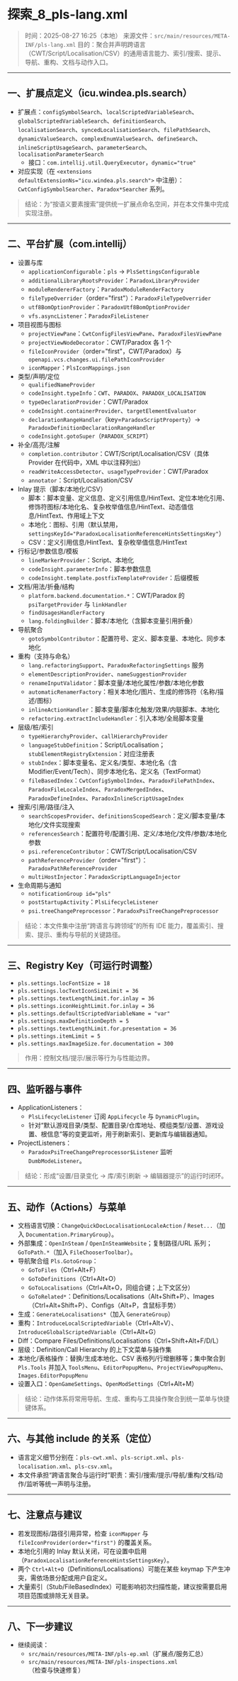 # 探索_8_pls-lang.xml

> 时间：2025-08-27 16:25（本地）
> 来源文件：`src/main/resources/META-INF/pls-lang.xml`
> 目的：聚合并声明跨语言（CWT/Script/Localisation/CSV）的通用语言能力、索引/搜索、提示、导航、重构、文档与动作入口。

---

## 一、扩展点定义（icu.windea.pls.search）

- 扩展点：`configSymbolSearch`、`localScriptedVariableSearch`、`globalScriptedVariableSearch`、`definitionSearch`、`localisationSearch`、`syncedLocalisationSearch`、`filePathSearch`、`dynamicValueSearch`、`complexEnumValueSearch`、`defineSearch`、`inlineScriptUsageSearch`、`parameterSearch`、`localisationParameterSearch`
  - 接口：`com.intellij.util.QueryExecutor`，`dynamic="true"`
- 对应实现（在 `<extensions defaultExtensionNs="icu.windea.pls.search">` 中注册）：`CwtConfigSymbolSearcher`、`Paradox*Searcher` 系列。

> 结论：为“按语义要素搜索”提供统一扩展点命名空间，并在本文件集中完成实现注册。

---

## 二、平台扩展（com.intellij）

- 设置与库
  - `applicationConfigurable`：`pls` → `PlsSettingsConfigurable`
  - `additionalLibraryRootsProvider`：`ParadoxLibraryProvider`
  - `moduleRendererFactory`：`ParadoxModuleRenderFactory`
  - `fileTypeOverrider`（order="first"）：`ParadoxFileTypeOverrider`
  - `utf8BomOptionProvider`：`ParadoxUtf8BomOptionProvider`
  - `vfs.asyncListener`：`ParadoxFileListener`
- 项目视图与图标
  - `projectViewPane`：`CwtConfigFilesViewPane`、`ParadoxFilesViewPane`
  - `projectViewNodeDecorator`：CWT/Paradox 各 1 个
  - `fileIconProvider`（order="first"，CWT/Paradox）与 `openapi.vcs.changes.ui.filePathIconProvider`
  - `iconMapper`：`PlsIconMappings.json`
- 类型/声明/定位
  - `qualifiedNameProvider`
  - `codeInsight.typeInfo`：`CWT`、`PARADOX`、`PARADOX_LOCALISATION`
  - `typeDeclarationProvider`：CWT/Paradox
  - `codeInsight.containerProvider`、`targetElementEvaluator`
  - `declarationRangeHandler`（key=`ParadoxScriptProperty`）→ `ParadoxDefinitionDeclarationRangeHandler`
  - `codeInsight.gotoSuper`（`PARADOX_SCRIPT`）
- 补全/高亮/注解
  - `completion.contributor`：CWT/Script/Localisation/CSV（具体 Provider 在代码中，XML 中以注释列出）
  - `readWriteAccessDetector`、`usageTypeProvider`：CWT/Paradox
  - `annotator`：Script/Localisation/CSV
- Inlay 提示（脚本/本地化/CSV）
  - 脚本：脚本变量、定义信息、定义引用信息/HintText、定位本地化引用、修饰符图标/本地化名、复杂枚举值信息/HintText、动态值信息/HintText、作用域上下文
  - 本地化：图标、引用（默认禁用，`settingsKeyId="ParadoxLocalisationReferenceHintsSettingsKey"`）
  - CSV：定义引用信息/HintText、复杂枚举值信息/HintText
- 行标记/参数信息/模板
  - `lineMarkerProvider`：Script、本地化
  - `codeInsight.parameterInfo`：脚本参数信息
  - `codeInsight.template.postfixTemplateProvider`：后缀模板
- 文档/用法/折叠/结构
  - `platform.backend.documentation.*`：CWT/Paradox 的 `psiTargetProvider` 与 `linkHandler`
  - `findUsagesHandlerFactory`
  - `lang.foldingBuilder`：脚本/本地化（含脚本变量引用折叠）
- 导航聚合
  - `gotoSymbolContributor`：配置符号、定义、脚本变量、本地化、同步本地化
- 重构（支持与命名）
  - `lang.refactoringSupport`、`ParadoxRefactoringSettings` 服务
  - `elementDescriptionProvider`、`nameSuggestionProvider`
  - `renameInputValidator`：脚本变量/本地化属性/参数/本地化参数
  - `automaticRenamerFactory`：相关本地化/图片、生成的修饰符（名称/描述/图标）
  - `inlineActionHandler`：脚本变量/脚本化触发/效果/内联脚本、本地化
  - `refactoring.extractIncludeHandler`：引入本地/全局脚本变量
- 层级/桩/索引
  - `typeHierarchyProvider`、`callHierarchyProvider`
  - `languageStubDefinition`：Script/Localisation；`stubElementRegistryExtension`：对应注册表
  - `stubIndex`：脚本变量名、定义名/类型、本地化名（含 Modifier/Event/Tech）、同步本地化名、定义名（TextFormat）
  - `fileBasedIndex`：`CwtConfigSymbolIndex`、`ParadoxFilePathIndex`、`ParadoxFileLocaleIndex`、`ParadoxMergedIndex`、`ParadoxDefineIndex`、`ParadoxInlineScriptUsageIndex`
- 搜索/引用/路径/注入
  - `searchScopesProvider`、`definitionsScopedSearch`：定义/脚本变量/本地化/文件实现搜索
  - `referencesSearch`：配置符号/配置引用、定义/本地化/文件/参数/本地化参数
  - `psi.referenceContributor`：CWT/Script/Localisation/CSV
  - `pathReferenceProvider`（order="first"）：`ParadoxPathReferenceProvider`
  - `multiHostInjector`：`ParadoxScriptLanguageInjector`
- 生命周期与通知
  - `notificationGroup id="pls"`
  - `postStartupActivity`：`PlsLifecycleListener`
  - `psi.treeChangePreprocessor`：`ParadoxPsiTreeChangePreprocessor`

> 结论：本文件集中注册“跨语言与跨领域”的所有 IDE 能力，覆盖索引、搜索、提示、重构与导航的关键路径。

---

## 三、Registry Key（可运行时调整）

- `pls.settings.locFontSize = 18`
- `pls.settings.locTextIconSizeLimit = 36`
- `pls.settings.textLengthLimit.for.inlay = 36`
- `pls.settings.iconHeightLimit.for.inlay = 36`
- `pls.settings.defaultScriptedVariableName = "var"`
- `pls.settings.maxDefinitionDepth = 5`
- `pls.settings.textLengthLimit.for.presentation = 36`
- `pls.settings.itemLimit = 5`
- `pls.settings.maxImageSize.for.documentation = 300`

> 作用：控制文档/提示/展示等行为与性能边界。

---

## 四、监听器与事件

- ApplicationListeners：
  - `PlsLifecycleListener` 订阅 `AppLifecycle` 与 `DynamicPlugin`。
  - 针对“默认游戏目录/类型、配置目录/仓库地址、模组类型/设置、游戏设置、根信息”等的变更监听，用于刷新索引、更新库与编辑器通知。
- ProjectListeners：
  - `ParadoxPsiTreeChangePreprocessor$Listener` 监听 `DumbModeListener`。

> 结论：形成“设置/目录变化 → 库/索引刷新 → 编辑器提示”的运行时闭环。

---

## 五、动作（Actions）与菜单

- 文档语言切换：`ChangeQuickDocLocalisationLocaleAction` / `Reset...`（加入 `Documentation.PrimaryGroup`）。
- 外部集成：`OpenInSteam` / `OpenInSteamWebsite`；复制路径/URL 系列；`GoToPath.*`（加入 `FileChooserToolbar`）。
- 导航聚合组 `Pls.GotoGroup`：
  - `GoToFiles`（Ctrl+Alt+F）
  - `GoToDefinitions`（Ctrl+Alt+O）
  - `GoToLocalisations`（Ctrl+Alt+O，同组合键；上下文区分）
  - `GoToRelated*`：Definitions/Localisations（Alt+Shift+P）、Images（Ctrl+Alt+Shift+P）、Configs（Alt+P，含鼠标手势）
- 生成：`GenerateLocalisations*`（加入 `GenerateGroup`）
- 重构：`IntroduceLocalScriptedVariable`（Ctrl+Alt+V）、`IntroduceGlobalScriptedVariable`（Ctrl+Alt+G）
- Diff：Compare Files/Definitions/Localisations（Ctrl+Shift+Alt+F/D/L）
- 层级：Definition/Call Hierarchy 的上下文菜单与操作集
- 本地化/表格操作：替换/生成本地化、CSV 表格列/行增删移等；集中聚合到 `Pls.Tools` 并加入 `ToolsMenu`、`EditorPopupMenu`、`ProjectViewPopupMenu`、`Images.EditorPopupMenu`
- 设置入口：`OpenGameSettings`、`OpenModSettings`（Ctrl+Alt+M）

> 结论：动作体系将常用导航、生成、重构与工具操作聚合到统一菜单与快捷键体系。

---

## 六、与其他 include 的关系（定位）

- 语言定义细节分别在：`pls-cwt.xml`、`pls-script.xml`、`pls-localisation.xml`、`pls-csv.xml`。
- 本文件承担“跨语言聚合与运行时”职责：索引/搜索/提示/导航/重构/文档/动作/监听等统一声明与注册。

---

## 七、注意点与建议

- 若发现图标/路径引用异常，检查 `iconMapper` 与 `fileIconProvider(order="first")` 的覆盖关系。
- 本地化引用的 Inlay 默认关闭，可在设置中启用（`ParadoxLocalisationReferenceHintsSettingsKey`）。
- 两个 `Ctrl+Alt+O`（Definitions/Localisations）可能在某些 keymap 下产生冲突，需依场景分配或用户自定义。
- 大量索引（Stub/FileBasedIndex）可能影响初次扫描性能，建议按需要启用项目范围或排除无关目录。

---

## 八、下一步建议

- 继续阅读：
  - `src/main/resources/META-INF/pls-ep.xml`（扩展点/服务汇总）
  - `src/main/resources/META-INF/pls-inspections.xml`（检查与快速修复）
